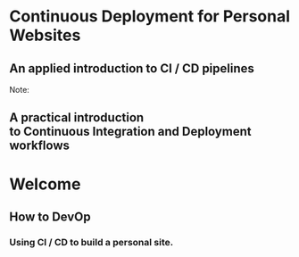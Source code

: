 # Continuous Deployment for Personal Websites
## An applied introduction to CI / CD pipelines

Note:
## A practical introduction<br>to Continuous Integration and Deployment workflows
# Welcome
## How to DevOp
### Using CI / CD to build a personal site.
